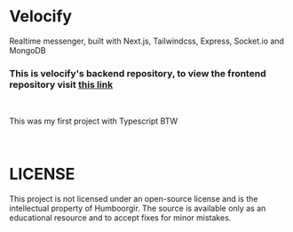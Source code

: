 # Velocify

Realtime messenger, built with Next.js, Tailwindcss, Express, Socket.io and MongoDB

### This is velocify's backend repository, to view the frontend repository visit [this link](https://github.com/humboorgir/velocify-frontend)

<br/>

This was my first project with Typescript BTW

<br/>

# LICENSE

This project is not licensed under an open-source license and is the intellectual property of Humboorgir. The source is available only as an educational resource and to accept fixes for minor mistakes.
